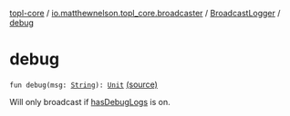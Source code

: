 [topl-core](../../index.md) / [io.matthewnelson.topl_core.broadcaster](../index.md) / [BroadcastLogger](index.md) / [debug](./debug.md)

# debug

`fun debug(msg: `[`String`](https://kotlinlang.org/api/latest/jvm/stdlib/kotlin/-string/index.html)`): `[`Unit`](https://kotlinlang.org/api/latest/jvm/stdlib/kotlin/-unit/index.html) [(source)](https://github.com/05nelsonm/TorOnionProxyLibrary-Android/blob/master/topl-core/src/main/java/io/matthewnelson/topl_core/broadcaster/BroadcastLogger.kt#L72)

Will only broadcast if [hasDebugLogs](#) is on.

